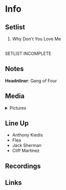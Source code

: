 # Info

## Setlist

1. Why Don't You Love Me
<br>
SETLIST INCOMPLETE

## Notes

**Headnliner**: Gang of Four

## Media 

<details>
  <summary>Pictures</summary>
  <img alt="Clipping" title="Clipping" src="19840504a.jpg" height="200" />
</details>

## Line Up

* Anthony Kiedis
* Flea
* Jack Sherman
* Cliff Martinez

## Recordings

## Links